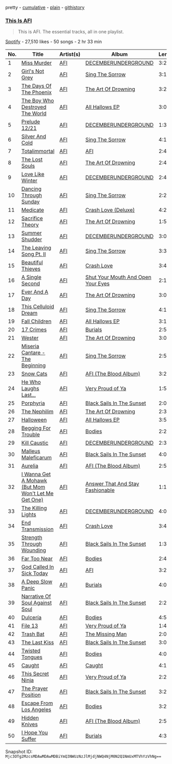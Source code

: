 pretty - [cumulative](/playlists/cumulative/37i9dQZF1DZ06evO0CFC9y.md) - [plain](/playlists/plain/37i9dQZF1DZ06evO0CFC9y) - [githistory](https://github.githistory.xyz/mackorone/spotify-playlist-archive/blob/main/playlists/plain/37i9dQZF1DZ06evO0CFC9y)

### [This Is AFI](https://open.spotify.com/playlist/37i9dQZF1DZ06evO0CFC9y)

> This is AFI\. The essential tracks, all in one playlist.

[Spotify](https://open.spotify.com/user/spotify) - 27,510 likes - 50 songs - 2 hr 33 min

| No. | Title | Artist(s) | Album | Length |
|---|---|---|---|---|
| 1 | [Miss Murder](https://open.spotify.com/track/0Ti2dlF2xLjXblvdU5fCxM) | [AFI](https://open.spotify.com/artist/19I4tYiChJoxEO5EuviXpz) | [DECEMBERUNDERGROUND](https://open.spotify.com/album/1XcA7EEpVRg3FpVbhWu9JV) | 3:26 |
| 2 | [Girl's Not Grey](https://open.spotify.com/track/3fttmSWGThBQTNkuHMoCTN) | [AFI](https://open.spotify.com/artist/19I4tYiChJoxEO5EuviXpz) | [Sing The Sorrow](https://open.spotify.com/album/1eIzVBHA5NvX0wo2nLACew) | 3:10 |
| 3 | [The Days Of The Phoenix](https://open.spotify.com/track/7oSQG8KgYbrcR2kgwUD9SU) | [AFI](https://open.spotify.com/artist/19I4tYiChJoxEO5EuviXpz) | [The Art Of Drowning](https://open.spotify.com/album/3x1951P584xqRUW7KdLs6A) | 3:27 |
| 4 | [The Boy Who Destroyed The World](https://open.spotify.com/track/7mXieDbl55P3L8kPE33gcC) | [AFI](https://open.spotify.com/artist/19I4tYiChJoxEO5EuviXpz) | [All Hallows EP](https://open.spotify.com/album/1g3XMX2gmUF6zAwll0jqN6) | 3:05 |
| 5 | [Prelude 12/21](https://open.spotify.com/track/6hxa24dKfCoe1EA6g0RHNw) | [AFI](https://open.spotify.com/artist/19I4tYiChJoxEO5EuviXpz) | [DECEMBERUNDERGROUND](https://open.spotify.com/album/1XcA7EEpVRg3FpVbhWu9JV) | 1:34 |
| 6 | [Silver And Cold](https://open.spotify.com/track/6RGV97HIkgZJjme2dzilfg) | [AFI](https://open.spotify.com/artist/19I4tYiChJoxEO5EuviXpz) | [Sing The Sorrow](https://open.spotify.com/album/1eIzVBHA5NvX0wo2nLACew) | 4:10 |
| 7 | [Totalimmortal](https://open.spotify.com/track/3pbQW2s8n2KysT7SBIvRdc) | [AFI](https://open.spotify.com/artist/19I4tYiChJoxEO5EuviXpz) | [AFI](https://open.spotify.com/album/1eK4nhdVZTpIzibRw7qWiw) | 2:44 |
| 8 | [The Lost Souls](https://open.spotify.com/track/2yQkmsZyxw99iNzgbbkuOn) | [AFI](https://open.spotify.com/artist/19I4tYiChJoxEO5EuviXpz) | [The Art Of Drowning](https://open.spotify.com/album/3x1951P584xqRUW7KdLs6A) | 2:42 |
| 9 | [Love Like Winter](https://open.spotify.com/track/3cDE9Yn4GrsxSrlMCLdmTT) | [AFI](https://open.spotify.com/artist/19I4tYiChJoxEO5EuviXpz) | [DECEMBERUNDERGROUND](https://open.spotify.com/album/1XcA7EEpVRg3FpVbhWu9JV) | 2:45 |
| 10 | [Dancing Through Sunday](https://open.spotify.com/track/4O5GKVbnQ8U9BxYWu0hIug) | [AFI](https://open.spotify.com/artist/19I4tYiChJoxEO5EuviXpz) | [Sing The Sorrow](https://open.spotify.com/album/1eIzVBHA5NvX0wo2nLACew) | 2:26 |
| 11 | [Medicate](https://open.spotify.com/track/42vwak6ZIFMscDhRB3S52z) | [AFI](https://open.spotify.com/artist/19I4tYiChJoxEO5EuviXpz) | [Crash Love \(Deluxe\)](https://open.spotify.com/album/3bvsBOFhdRGsvEwIdRoWZz) | 4:20 |
| 12 | [Sacrifice Theory](https://open.spotify.com/track/5fMmhitM2K9CDxiZGPzzbP) | [AFI](https://open.spotify.com/artist/19I4tYiChJoxEO5EuviXpz) | [The Art Of Drowning](https://open.spotify.com/album/3x1951P584xqRUW7KdLs6A) | 1:58 |
| 13 | [Summer Shudder](https://open.spotify.com/track/55BYnMUhDNtRo4HLvay6hk) | [AFI](https://open.spotify.com/artist/19I4tYiChJoxEO5EuviXpz) | [DECEMBERUNDERGROUND](https://open.spotify.com/album/1XcA7EEpVRg3FpVbhWu9JV) | 3:06 |
| 14 | [The Leaving Song Pt\. II](https://open.spotify.com/track/7rFhh71IiBfOCM4EhMwuEb) | [AFI](https://open.spotify.com/artist/19I4tYiChJoxEO5EuviXpz) | [Sing The Sorrow](https://open.spotify.com/album/1eIzVBHA5NvX0wo2nLACew) | 3:31 |
| 15 | [Beautiful Thieves](https://open.spotify.com/track/1HZsS7bmZvn3TzCyI0Vs2C) | [AFI](https://open.spotify.com/artist/19I4tYiChJoxEO5EuviXpz) | [Crash Love](https://open.spotify.com/album/0Y84KHrmhbX9IlDI64dC6I) | 3:46 |
| 16 | [A Single Second](https://open.spotify.com/track/3kAxXpkSl233HRCa5V8OGr) | [AFI](https://open.spotify.com/artist/19I4tYiChJoxEO5EuviXpz) | [Shut Your Mouth And Open Your Eyes](https://open.spotify.com/album/29vCfkN4H8HTljOKC2aKgB) | 2:12 |
| 17 | [Ever And A Day](https://open.spotify.com/track/1jrXJefkU4DQdM2XOJDENu) | [AFI](https://open.spotify.com/artist/19I4tYiChJoxEO5EuviXpz) | [The Art Of Drowning](https://open.spotify.com/album/3x1951P584xqRUW7KdLs6A) | 3:06 |
| 18 | [This Celluloid Dream](https://open.spotify.com/track/46Y9yh2KxmtodypW4bCp6v) | [AFI](https://open.spotify.com/artist/19I4tYiChJoxEO5EuviXpz) | [Sing The Sorrow](https://open.spotify.com/album/1eIzVBHA5NvX0wo2nLACew) | 4:10 |
| 19 | [Fall Children](https://open.spotify.com/track/6KTXHrliiM0il8gq7AkQPC) | [AFI](https://open.spotify.com/artist/19I4tYiChJoxEO5EuviXpz) | [All Hallows EP](https://open.spotify.com/album/1g3XMX2gmUF6zAwll0jqN6) | 3:12 |
| 20 | [17 Crimes](https://open.spotify.com/track/5uT6m9pcWDKPP6fovtOqLw) | [AFI](https://open.spotify.com/artist/19I4tYiChJoxEO5EuviXpz) | [Burials](https://open.spotify.com/album/3pvmZwuBBm8Tt6NXDJkl14) | 2:57 |
| 21 | [Wester](https://open.spotify.com/track/3PLEZsXmjW1XrTtKttkfaW) | [AFI](https://open.spotify.com/artist/19I4tYiChJoxEO5EuviXpz) | [The Art Of Drowning](https://open.spotify.com/album/3x1951P584xqRUW7KdLs6A) | 3:02 |
| 22 | [Miseria Cantare \- The Beginning](https://open.spotify.com/track/5unomAZop0VloK8vwwuPpi) | [AFI](https://open.spotify.com/artist/19I4tYiChJoxEO5EuviXpz) | [Sing The Sorrow](https://open.spotify.com/album/1eIzVBHA5NvX0wo2nLACew) | 2:56 |
| 23 | [Snow Cats](https://open.spotify.com/track/6HwJvwkooQjunshBL6hPK5) | [AFI](https://open.spotify.com/artist/19I4tYiChJoxEO5EuviXpz) | [AFI \(The Blood Album\)](https://open.spotify.com/album/48SrarUhE6csdPsGbTAgEl) | 3:20 |
| 24 | [He Who Laughs Last...](https://open.spotify.com/track/6UozCMoPjXvjj6z6sEnqgr) | [AFI](https://open.spotify.com/artist/19I4tYiChJoxEO5EuviXpz) | [Very Proud of Ya](https://open.spotify.com/album/4dYattOOIsbTMixAt7eZ0a) | 1:50 |
| 25 | [Porphyria](https://open.spotify.com/track/66NSMMosLnBZ81ufOYIyIg) | [AFI](https://open.spotify.com/artist/19I4tYiChJoxEO5EuviXpz) | [Black Sails In The Sunset](https://open.spotify.com/album/05vHKNdCinN1q1emA34zNY) | 2:07 |
| 26 | [The Nephilim](https://open.spotify.com/track/6AbO0VF7dLnvQFJ8AbM5Vm) | [AFI](https://open.spotify.com/artist/19I4tYiChJoxEO5EuviXpz) | [The Art Of Drowning](https://open.spotify.com/album/3x1951P584xqRUW7KdLs6A) | 2:35 |
| 27 | [Halloween](https://open.spotify.com/track/5YzAjvec8mCjm2bGppn8Oz) | [AFI](https://open.spotify.com/artist/19I4tYiChJoxEO5EuviXpz) | [All Hallows EP](https://open.spotify.com/album/1g3XMX2gmUF6zAwll0jqN6) | 3:58 |
| 28 | [Begging For Trouble](https://open.spotify.com/track/5JdWKsA1x4DOpn8w25vJHg) | [AFI](https://open.spotify.com/artist/19I4tYiChJoxEO5EuviXpz) | [Bodies](https://open.spotify.com/album/4yDfXqB2zuv6bcGYgXBUzP) | 2:20 |
| 29 | [Kill Caustic](https://open.spotify.com/track/1g3GsYGMF9veVHh1sZn6me) | [AFI](https://open.spotify.com/artist/19I4tYiChJoxEO5EuviXpz) | [DECEMBERUNDERGROUND](https://open.spotify.com/album/1XcA7EEpVRg3FpVbhWu9JV) | 2:39 |
| 30 | [Malleus Maleficarum](https://open.spotify.com/track/259UpfomIaTr9PdBvR6R1c) | [AFI](https://open.spotify.com/artist/19I4tYiChJoxEO5EuviXpz) | [Black Sails In The Sunset](https://open.spotify.com/album/05vHKNdCinN1q1emA34zNY) | 4:01 |
| 31 | [Aurelia](https://open.spotify.com/track/7DlLTbTiZiM1Yye5roUYku) | [AFI](https://open.spotify.com/artist/19I4tYiChJoxEO5EuviXpz) | [AFI \(The Blood Album\)](https://open.spotify.com/album/48SrarUhE6csdPsGbTAgEl) | 2:54 |
| 32 | [I Wanna Get A Mohawk \(But Mom Won't Let Me Get One\)](https://open.spotify.com/track/1RlIa3ho39v23Bs9tWbrCN) | [AFI](https://open.spotify.com/artist/19I4tYiChJoxEO5EuviXpz) | [Answer That And Stay Fashionable](https://open.spotify.com/album/0KqMA5Ul8nyvSXoj5BC8BR) | 1:12 |
| 33 | [The Killing Lights](https://open.spotify.com/track/5ThgOYuTH92cHr32utoGyN) | [AFI](https://open.spotify.com/artist/19I4tYiChJoxEO5EuviXpz) | [DECEMBERUNDERGROUND](https://open.spotify.com/album/1XcA7EEpVRg3FpVbhWu9JV) | 4:03 |
| 34 | [End Transmission](https://open.spotify.com/track/3x5SiKbgSLUTnWCAZIXc50) | [AFI](https://open.spotify.com/artist/19I4tYiChJoxEO5EuviXpz) | [Crash Love](https://open.spotify.com/album/0Y84KHrmhbX9IlDI64dC6I) | 3:46 |
| 35 | [Strength Through Wounding](https://open.spotify.com/track/6I3ICkKo3D5oOPitKYZS65) | [AFI](https://open.spotify.com/artist/19I4tYiChJoxEO5EuviXpz) | [Black Sails In The Sunset](https://open.spotify.com/album/05vHKNdCinN1q1emA34zNY) | 1:33 |
| 36 | [Far Too Near](https://open.spotify.com/track/6MrpnM2VIpyjPQdnqItSYe) | [AFI](https://open.spotify.com/artist/19I4tYiChJoxEO5EuviXpz) | [Bodies](https://open.spotify.com/album/4yDfXqB2zuv6bcGYgXBUzP) | 2:48 |
| 37 | [God Called In Sick Today](https://open.spotify.com/track/1KlroNpIZRQuLK236qrfog) | [AFI](https://open.spotify.com/artist/19I4tYiChJoxEO5EuviXpz) | [AFI](https://open.spotify.com/album/1eK4nhdVZTpIzibRw7qWiw) | 3:21 |
| 38 | [A Deep Slow Panic](https://open.spotify.com/track/4ihV0ic9h89fhCLdEkH1aE) | [AFI](https://open.spotify.com/artist/19I4tYiChJoxEO5EuviXpz) | [Burials](https://open.spotify.com/album/3pvmZwuBBm8Tt6NXDJkl14) | 4:01 |
| 39 | [Narrative Of Soul Against Soul](https://open.spotify.com/track/69zFVq4NkAhjiYGdznM23B) | [AFI](https://open.spotify.com/artist/19I4tYiChJoxEO5EuviXpz) | [Black Sails In The Sunset](https://open.spotify.com/album/05vHKNdCinN1q1emA34zNY) | 2:29 |
| 40 | [Dulcería](https://open.spotify.com/track/146C9OBVvmmRUVLPA6O8k8) | [AFI](https://open.spotify.com/artist/19I4tYiChJoxEO5EuviXpz) | [Bodies](https://open.spotify.com/album/4yDfXqB2zuv6bcGYgXBUzP) | 4:53 |
| 41 | [File 13](https://open.spotify.com/track/6Oy5crRGUAPCya3orxspx7) | [AFI](https://open.spotify.com/artist/19I4tYiChJoxEO5EuviXpz) | [Very Proud of Ya](https://open.spotify.com/album/4dYattOOIsbTMixAt7eZ0a) | 1:48 |
| 42 | [Trash Bat](https://open.spotify.com/track/77S5QQdlLJmr3HT8gMuWS9) | [AFI](https://open.spotify.com/artist/19I4tYiChJoxEO5EuviXpz) | [The Missing Man](https://open.spotify.com/album/6vvN8noC5dToR8W9WZPyRO) | 2:07 |
| 43 | [The Last Kiss](https://open.spotify.com/track/6oDscaJdXFtRKk1G7cCcjf) | [AFI](https://open.spotify.com/artist/19I4tYiChJoxEO5EuviXpz) | [Black Sails In The Sunset](https://open.spotify.com/album/05vHKNdCinN1q1emA34zNY) | 3:02 |
| 44 | [Twisted Tongues](https://open.spotify.com/track/5x1Shc6k7r3hBYyjNaaddy) | [AFI](https://open.spotify.com/artist/19I4tYiChJoxEO5EuviXpz) | [Bodies](https://open.spotify.com/album/4yDfXqB2zuv6bcGYgXBUzP) | 4:01 |
| 45 | [Caught](https://open.spotify.com/track/7A9NDbXc5OKPVwaVCdHee1) | [AFI](https://open.spotify.com/artist/19I4tYiChJoxEO5EuviXpz) | [Caught](https://open.spotify.com/album/4ZPqvJHBWHaFjgSkhWQcOA) | 4:11 |
| 46 | [This Secret Ninja](https://open.spotify.com/track/55O5Cy0aULLS0Gvt4XakVM) | [AFI](https://open.spotify.com/artist/19I4tYiChJoxEO5EuviXpz) | [Very Proud of Ya](https://open.spotify.com/album/4dYattOOIsbTMixAt7eZ0a) | 2:20 |
| 47 | [The Prayer Position](https://open.spotify.com/track/6DxOjwql8bm5hGn7WtRnS8) | [AFI](https://open.spotify.com/artist/19I4tYiChJoxEO5EuviXpz) | [Black Sails In The Sunset](https://open.spotify.com/album/05vHKNdCinN1q1emA34zNY) | 3:27 |
| 48 | [Escape From Los Angeles](https://open.spotify.com/track/5r46wLYpaQIwEHoS4cbdBC) | [AFI](https://open.spotify.com/artist/19I4tYiChJoxEO5EuviXpz) | [Bodies](https://open.spotify.com/album/4yDfXqB2zuv6bcGYgXBUzP) | 3:24 |
| 49 | [Hidden Knives](https://open.spotify.com/track/01qfmGPqmz2nWuM22YxdC5) | [AFI](https://open.spotify.com/artist/19I4tYiChJoxEO5EuviXpz) | [AFI \(The Blood Album\)](https://open.spotify.com/album/48SrarUhE6csdPsGbTAgEl) | 2:56 |
| 50 | [I Hope You Suffer](https://open.spotify.com/track/7AX7C2oJrN1ZLkLyBlofz1) | [AFI](https://open.spotify.com/artist/19I4tYiChJoxEO5EuviXpz) | [Burials](https://open.spotify.com/album/73h2unQGoSEL75TlZVl7Pb) | 4:37 |

Snapshot ID: `Mjc3OTg2MzcsMDAwMDAwMDBiYmQ3NWUzNzJlMjdjNWQ4NjM0N2Q1NmUxMTVhYzVhNg==`
